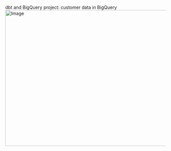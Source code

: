 dbt and BigQuery project: customer data in BigQuery <br>
<img width="631" height="428" alt="Image" src="https://github.com/user-attachments/assets/645b74ac-f1f4-4d2f-a574-3bef398dfe6e" />
